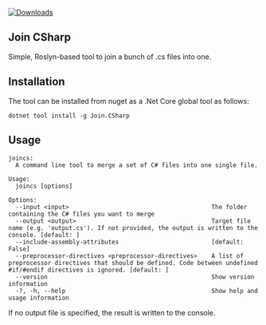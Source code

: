 [![Downloads](https://img.shields.io/nuget/dt/Join.CSharp.svg)](https://www.nuget.org/packages/Join.CSharp)

## Join CSharp

Simple, Roslyn-based tool to join a bunch of .cs files into one.

## Installation

The tool can be installed from nuget as a .Net Core global tool as follows:

    dotnet tool install -g Join.CSharp

## Usage

    joincs:
      A command line tool to merge a set of C# files into one single file.

    Usage:
      joincs [options]

    Options:
      --input <input>                                        The folder containing the C# files you want to merge
      --output <output>                                      Target file name (e.g. 'output.cs'). If not provided, the output is written to the console. [default: ]
      --include-assembly-attributes                          [default: False]
      --preprocessor-directives <preprocessor-directives>    A list of preprocessor directives that should be defined. Code between undefined #if/#endif directives is ignored. [default: ]
      --version                                              Show version information
      -?, -h, --help                                         Show help and usage information

If no output file is specified, the result is written to the console.

